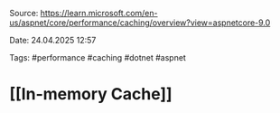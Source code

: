 Source: https://learn.microsoft.com/en-us/aspnet/core/performance/caching/overview?view=aspnetcore-9.0

Date: 24.04.2025 12:57

Tags: #performance #caching #dotnet #aspnet

# [[In-memory Cache]]